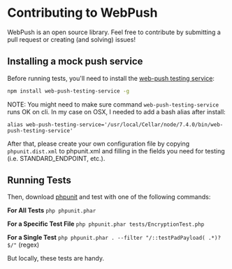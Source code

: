 # Contributing to WebPush
WebPush is an open source library.
Feel free to contribute by submitting a pull request or creating (and solving) issues!

## Installing a mock push service

Before running tests, you'll need to install the [web-push testing service](https://www.npmjs.com/package/web-push-testing-service):

```bash
npm install web-push-testing-service -g
```

NOTE: You might need to make sure command `web-push-testing-service` runs OK on cli. In my case on OSX, I needed to add a bash alias after install:

```~/.bash_profile
alias web-push-testing-service='/usr/local/Cellar/node/7.4.0/bin/web-push-testing-service'
```

After that, please create your own configuration file by copying
`phpunit.dist.xml` to phpunit.xml and filling in the fields you need for
testing (i.e. STANDARD_ENDPOINT, etc.).

## Running Tests

Then, download [phpunit](https://phpunit.de/) and test with one of the following commands:

**For All Tests**
    `php phpunit.phar`

**For a Specific Test File**
    `php phpunit.phar tests/EncryptionTest.php`

**For a Single Test**
    `php phpunit.phar . --filter "/::testPadPayload( .*)?$/"` (regex)

But locally, these tests are handy.
